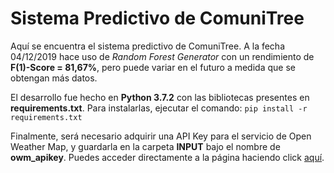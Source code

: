 # Sistema Predictivo de ComuniTree

Aquí se encuentra el sistema predictivo de ComuniTree. A la fecha 04/12/2019 hace uso de *Random Forest Generator* con un rendimiento de **F(1)-Score = 81,67%**, pero puede variar en el futuro a medida que se obtengan más datos.

El desarrollo fue hecho en **Python 3.7.2** con las bibliotecas presentes en **requirements.txt**. Para instalarlas, ejecutar el comando:
`pip install -r requirements.txt`

Finalmente, será necesario adquirir una API Key para el servicio de Open Weather Map, y guardarla en la carpeta **INPUT** bajo el nombre de **owm_apikey**.
Puedes acceder directamente a la página haciendo click [aquí](https://openweathermap.org/appid).